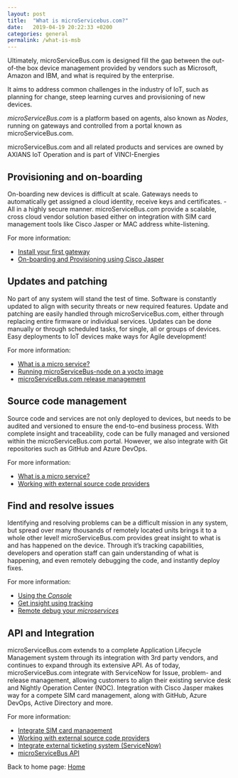 ```yaml
---
layout: post
title:  "What is microServicebus.com?"
date:   2019-04-19 20:22:33 +0200
categories: general
permalink: /what-is-msb
---
```


Ultimately, microServiceBus.com is designed fill the gap between the out-of-the box device management provided by vendors such as Microsoft, Amazon and IBM, and what is required by the enterprise. 

It aims to address common challenges in the industry of IoT, such as planning for change, steep learning curves and provisioning of new devices. 

*microServiceBus.com* is a platform based on agents, also known as *Nodes*, running on gateways and controlled from a portal known as microServiceBus.com. 


microServiceBus.com and all related products and services are owned by AXIANS IoT Operation and is part of VINCI-Energies


## Provisioning and on-boarding
On-boarding new devices is difficult at scale. Gateways needs to automatically get assigned a cloud identity, receive keys and certificates. -All in a highly secure manner.
microServiceBus.com provide a scalable, cross cloud vendor solution based either on integration with SIM card management tools like Cisco Jasper or MAC address white-listening.

For more information:
* [Install your first gateway](/microServiceBus.docs/nav/quickReference/installation)
* [On-boarding and Provisioning using Cisco Jasper](/microServiceBus.docs/nav/integrations/jasper)


## Updates and patching
No part of any system will stand the test of time. Software is constantly updated to align with security threats or new required features.
Update and patching are easily handled through microServiceBus.com, either through replacing entire firmware or individual services. Updates can be done manually or through scheduled tasks, for single, all or groups of devices.
Easy deployments to IoT devices make ways for Agile development!

For more information:
* [What is a micro service?](/microServiceBus.docs/nav/gettingstarted/microService)
* [Running microServiceBus-node on a yocto image](https://axians.github.io/microServiceBus.docs/nav/quickReference/yocto)
* [microServiceBus.com release management](https://axians.github.io/microServiceBus.docs/nav/quickReference/manageReleases)


## Source code management
Source code and services are not only deployed to devices, but needs to be audited and versioned to ensure the end-to-end business process.
With complete insight and traceability, code can be fully managed and versioned within the microServiceBus.com portal. However, we also integrate with Git repositories such as GitHub and Azure DevOps.


For more information:
* [What is a micro service?](/microServiceBus.docs/nav/gettingstarted/microService)
* [Working with external source code providers](https://axians.github.io/microServiceBus.docs/nav/integrations/source)

## Find and resolve issues
Identifying and resolving problems can be a difficult mission in any system, but spread over many thousands of remotely located units brings it to a whole other level!
microServiceBus.com provides great insight to what is and has happened on the device. Through it’s tracking capabilities, developers and operation staff can gain understanding of what is happening, and even remotely debugging the code, and instantly deploy fixes.

For more information:
* [Using the *Console*](/microServiceBus.docs/nav/quickReference/console)
* [Get insight using tracking](/microServiceBus.docs/nav/quickReference/tracking)
* [Remote debug your *microservices*](/microServiceBus.docs/nav/quickReference/remotedebugging)


## API and Integration
microServiceBus.com extends to a complete Application Lifecycle Management system through its integration with 3rd party vendors, and continues to expand through its extensive API.
As of today, microServiceBus.com integrate with ServiceNow for Issue, problem- and release management, allowing customers to align their existing service desk and Nightly Operation Center (NOC). Integration with Cisco Jasper makes way for a compete SIM card management, along with GitHub, Azure DevOps, Active Directory and more.


For more information:
* [Integrate SIM card management](/microServiceBus.docs/nav/integrations/jasper)
* [Working with external source code providers](/microServiceBus.docs/nav/integrations/source)
* [Integrate external ticketing system (ServiceNow)](/microServiceBus.docs/nav/integrations/servicenow)
* [microServiceBus API](/microServiceBus.docs/nav/integrations/api)


Back to home page: [Home](/microServiceBus.docs/)
